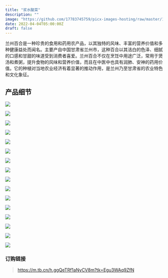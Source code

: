 ```yaml
---
title: "浆水酸菜"
description: ""
image: "https://github.com/17783745759/picx-images-hosting/raw/master/17.1zi4nsa3xg.webp"
date: 2022-04-04T05:00:00Z
draft: false
---
```


兰州百合是一种珍贵的食用和药用农产品，以其独特的风味、丰富的营养价值和多种健康益处而闻名。主要产自中国甘肃省兰州市，这种百合以其洁白的色泽、细腻的口感和甘甜的味道受到消费者喜爱。兰州百合不仅在烹饪中用途广泛，常用于煲汤和煮粥，提升食物的风味和营养价值，而且在中医中也具有润肺、安神的药用价值。它的种植对当地农业经济有着显著的推动作用，是兰州乃至甘肃省的农业特色和文化象征。



## 产品细节

![](https://github.com/17783745759/picx-images-hosting/raw/master/1.6t6zjwuszr.webp)

![](https://github.com/17783745759/picx-images-hosting/raw/master/2.2yy80ycv2h.webp)

![](https://github.com/17783745759/picx-images-hosting/raw/master/3.1vyiq2h170.webp)

![](https://github.com/17783745759/picx-images-hosting/raw/master/4.4g4d2pgzt9.webp)

![](https://github.com/17783745759/picx-images-hosting/raw/master/5.3k7vn97bdd.webp)

![](https://github.com/17783745759/picx-images-hosting/raw/master/6.7ljv1nbeqa.webp)

![](https://github.com/17783745759/picx-images-hosting/raw/master/7.7zqasijplg.webp)

![](https://github.com/17783745759/picx-images-hosting/raw/master/8.6m3roh8nkm.webp)

![](https://github.com/17783745759/picx-images-hosting/raw/master/9.esdobcwgp.webp)

![](https://github.com/17783745759/picx-images-hosting/raw/master/10.60u426e7a3.webp)

![](https://github.com/17783745759/picx-images-hosting/raw/master/11.3d4nrtl5y4.webp)

![](https://github.com/17783745759/picx-images-hosting/raw/master/12.3uupgemjj3.webp)

![](https://github.com/17783745759/picx-images-hosting/raw/master/13.6ik5qrfkv3.webp)

![](https://github.com/17783745759/picx-images-hosting/raw/master/14.4n7ky5359c.webp)

![](https://github.com/17783745759/picx-images-hosting/raw/master/15.2rv05iqpnm.webp)

![](https://github.com/17783745759/picx-images-hosting/raw/master/16.5j42dlctpf.webp)



### 订购链接

> https://m.tb.cn/h.ggQeTRf1aNyCV8m?tk=Egu3WAq9ZfN


